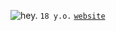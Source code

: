 ![hey.](https://i.imgur.com/uEtISZ7.png)
`18 y.o.`  [`website`](https://solluxcaptor.neocities.org/ "this is my only public social media.")
